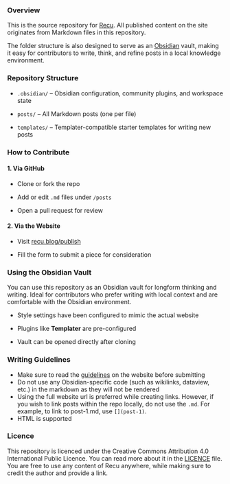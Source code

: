 
### Overview

This is the source repository for [Recu](https://recu.blog).
All published content on the site originates from Markdown files in this repository.

The folder structure is also designed to serve as an [Obsidian](https://obsidian.md) vault, making it easy for contributors to write, think, and refine posts in a local knowledge environment.



### Repository Structure

- `.obsidian/` – Obsidian configuration, community plugins, and workspace state

- `posts/` – All Markdown posts (one per file)

- `templates/` – Templater-compatible starter templates for writing new posts



### How to Contribute

#### 1. Via GitHub 

- Clone or fork the repo
  
- Add or edit `.md` files under `/posts`
 
- Open a pull request for review
  

#### 2. Via the Website 

- Visit [recu.blog/publish](https://recu.blog/publish/)
 
- Fill the form to submit a piece for consideration


### Using the Obsidian Vault

You can use this repository as an Obsidian vault for longform thinking and writing. Ideal for contributors who prefer writing with local context and are comfortable with the Obsidian environment.

- Style settings have been configured to mimic the actual website

- Plugins like **Templater** are pre-configured

- Vault can be opened directly after cloning
 





### Writing Guidelines

- Make sure to read the [guidelines](https://recu.blog/publish/) on the website before submitting
- Do not use any Obsidian-specific code (such as wikilinks, dataview, etc.) in the markdown as they will not be rendered
- Using the full website url is preferred while creating links. However, if you wish to link posts within the repo locally, do not use the `.md`. For example, to link to post-1.md, use `[](post-1)`. 
- HTML is supported

### Licence
 This repository is licenced under the Creative Commons Attribution 4.0 International Public Licence. You can read more about it in the [LICENCE](https://github.com/noinoiexists/recu/blob/main/LICENCE.md) file.
 You are free to use any content of Recu anywhere, while making sure to credit the author and provide a link.
